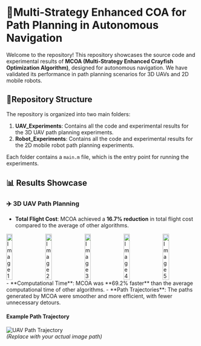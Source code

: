 # 🚀Multi-Strategy Enhanced COA for Path Planning in Autonomous Navigation

Welcome to the repository! This repository showcases the source code and experimental results of **MCOA (Multi-Strategy Enhanced Crayfish Optimization Algorithm)**, designed for autonomous navigation. We have validated its performance in path planning scenarios for 3D UAVs and 2D mobile robots.

## 📂Repository Structure

The repository is organized into two main folders:

1. **UAV_Experiments**: Contains all the code and experimental results for the 3D UAV path planning experiments.
2. **Robot_Experiments**: Contains all the code and experimental results for the 2D mobile robot path planning experiments.

Each folder contains a `main.m` file, which is the entry point for running the experiments.

## 📊 Results Showcase
### ✈️ 3D UAV Path Planning
- **Total Flight Cost**: MCOA achieved a **16.7% reduction** in total flight cost compared to the average of other algorithms.
<div style="display: flex; justify-content: space-between;">
  <img src="images/image1.png" alt="Image 1" width="18%">
  <img src="images/image2.png" alt="Image 2" width="18%">
  <img src="images/image3.png" alt="Image 3" width="18%">
  <img src="images/image4.png" alt="Image 4" width="18%">
  <img src="images/image5.png" alt="Image 5" width="18%">
</div>
- **Computational Time**: MCOA was **69.2% faster** than the average computational time of other algorithms.
- **Path Trajectories**: The paths generated by MCOA were smoother and more efficient, with fewer unnecessary detours.

#### Example Path Trajectory
![UAV Path Trajectory](UAV_Experiments/Results/path_trajectory.png)  
*(Replace with your actual image path)*
